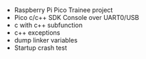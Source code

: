 # 
- Raspberry Pi Pico Trainee project
- Pico c/c++ SDK Console over UART0/USB
- c with c++ subfunction
- c++ exceptions
- dump linker variables
- Startup crash test
